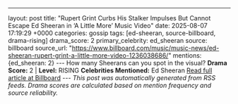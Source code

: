 ---
layout: post
title: "Rupert Grint Curbs His Stalker Impulses But Cannot Escape Ed Sheeran in ‘A Little More’ Music Video"
date: 2025-08-07 17:19:29 +0000
categories: gossip
tags: [ed-sheeran, source-billboard, drama-rising]
drama_score: 2
primary_celebrity: ed_sheeran
source: billboard
source_url: "https://www.billboard.com/music/music-news/ed-sheeran-rupert-grint-a-little-more-video-1236038686/"
mentions: {ed_sheeran: 2} --- How many Sheerans can you spot in the visual? **Drama Score:** 2 | **Level:** RISING **Celebrities Mentioned:** Ed Sheeran [Read full article at Billboard](https://www.billboard.com/music/music-news/ed-sheeran-rupert-grint-a-little-more-video-1236038686/) --- *This post was automatically generated from RSS feeds. Drama scores are calculated based on mention frequency and source reliability.*